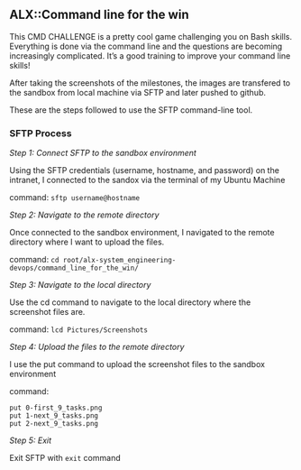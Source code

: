 ## ALX::Command line for the win

This CMD CHALLENGE is a pretty cool game challenging you on Bash skills. Everything is done via the command line and the questions are becoming increasingly complicated. It’s a good training to improve your command line skills!

After taking the screenshots of the milestones, the images are transfered to the sandbox from local machine via SFTP and later pushed to github. 

These are the steps followed to use the SFTP command-line tool. 

### SFTP Process

_Step 1: Connect SFTP to the sandbox environment_

Using the SFTP credentials (username, hostname, and password) on the intranet, I connected to the sandox via the terminal of my Ubuntu Machine

command: `sftp username@hostname`

_Step 2: Navigate to the remote directory_

Once connected to the sandbox environment, I navigated to the remote directory where I want to upload the files.

command: `cd root/alx-system_engineering-devops/command_line_for_the_win/`

_Step 3: Navigate to the local directory_

Use the cd command to navigate to the local directory where the screenshot files are.

command: `lcd Pictures/Screenshots`

_Step 4: Upload the files to the remote directory_

I use the put command to upload the screenshot files to the sandbox environment

command: 
```
put 0-first_9_tasks.png
put 1-next_9_tasks.png
put 2-next_9_tasks.png
```
_Step 5: Exit_

Exit SFTP with `exit` command
